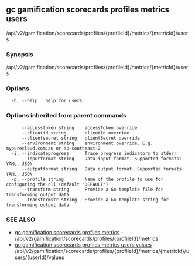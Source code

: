 ## gc gamification scorecards profiles metrics users

/api/v2/gamification/scorecards/profiles/{profileId}/metrics/{metricId}/users

### Synopsis

/api/v2/gamification/scorecards/profiles/{profileId}/metrics/{metricId}/users

### Options

```
  -h, --help   help for users
```

### Options inherited from parent commands

```
      --accesstoken string    accessToken override
      --clientid string       clientId override
      --clientsecret string   clientSecret override
      --environment string    environment override. E.g. mypurecloud.com.au or ap-southeast-2
  -i, --indicateprogress      Trace progress indicators to stderr
      --inputformat string    Data input format. Supported formats: YAML, JSON
      --outputformat string   Data output format. Supported formats: YAML, JSON
  -p, --profile string        Name of the profile to use for configuring the cli (default "DEFAULT")
      --transform string      Provide a Go template file for transforming output data
      --transformstr string   Provide a Go template string for transforming output data
```

### SEE ALSO

* [gc gamification scorecards profiles metrics](gc_gamification_scorecards_profiles_metrics.html)	 - /api/v2/gamification/scorecards/profiles/{profileId}/metrics
* [gc gamification scorecards profiles metrics users values](gc_gamification_scorecards_profiles_metrics_users_values.html)	 - /api/v2/gamification/scorecards/profiles/{profileId}/metrics/{metricId}/users/{userId}/values



